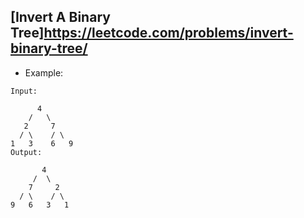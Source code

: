 ## [Invert A Binary Tree]https://leetcode.com/problems/invert-binary-tree/

- Example:

```
Input:

      4
    /   \ 
   2     7
  / \    / \
1   3    6   9
Output:

       4
     /  \
    7     2
  / \    / \
9   6   3   1
```
